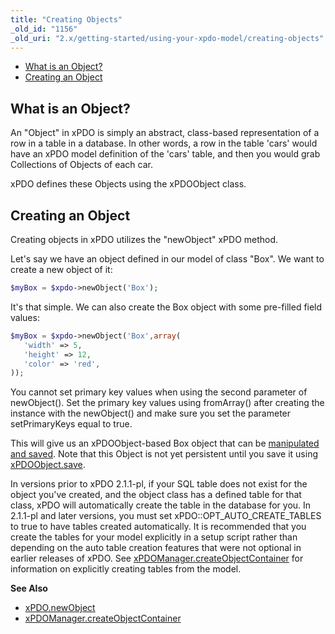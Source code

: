 ```yaml
---
title: "Creating Objects"
_old_id: "1156"
_old_uri: "2.x/getting-started/using-your-xpdo-model/creating-objects"
---
```


- [What is an Object?](#CreatingObjects-WhatisanObject%3F)
- [Creating an Object](#CreatingObjects-CreatinganObject)



## What is an Object?

An "Object" in xPDO is simply an abstract, class-based representation of a row in a table in a database. In other words, a row in the table 'cars' would have an xPDO model definition of the 'cars' table, and then you would grab Collections of Objects of each car.

xPDO defines these Objects using the xPDOObject class.

## Creating an Object

Creating objects in xPDO utilizes the "newObject" xPDO method.

Let's say we have an object defined in our model of class "Box". We want to create a new object of it:

``` php 
$myBox = $xpdo->newObject('Box');
```

It's that simple. We can also create the Box object with some pre-filled field values:

``` php 
$myBox = $xpdo->newObject('Box',array(
   'width' => 5,
   'height' => 12,
   'color' => 'red',
));
```

You cannot set primary key values when using the second parameter of newObject(). Set the primary key values using fromArray() after creating the instance with the newObject() and make sure you set the parameter setPrimaryKeys equal to true.

This will give us an xPDOObject-based Box object that can be [manipulated and saved](/xpdo/2.x/getting-started/using-your-xpdo-model/setting-object-fields "Setting Object Fields"). Note that this Object is not yet persistent until you save it using [xPDOObject.save](/xpdo/2.x/class-reference/xpdoobject/persistence-methods/save "save").

In versions prior to xPDO 2.1.1-pl, if your SQL table does not exist for the object you've created, and the object class has a defined table for that class, xPDO will automatically create the table in the database for you. In 2.1.1-pl and later versions, you must set xPDO::OPT\_AUTO\_CREATE\_TABLES to true to have tables created automatically. It is recommended that you create the tables for your model explicitly in a setup script rather than depending on the auto table creation features that were not optional in earlier releases of xPDO. See [xPDOManager.createObjectContainer](/xpdo/2.x/class-reference/xpdomanager/xpdomanager.createobjectcontainer "xPDOManager.createObjectContainer") for information on explicitly creating tables from the model.

 
**See Also**

- [xPDO.newObject](/xpdo/2.x/class-reference/xpdo/xpdo.newobject "xPDO.newObject")
- [xPDOManager.createObjectContainer](/xpdo/2.x/class-reference/xpdomanager/xpdomanager.createobjectcontainer "xPDOManager.createObjectContainer")